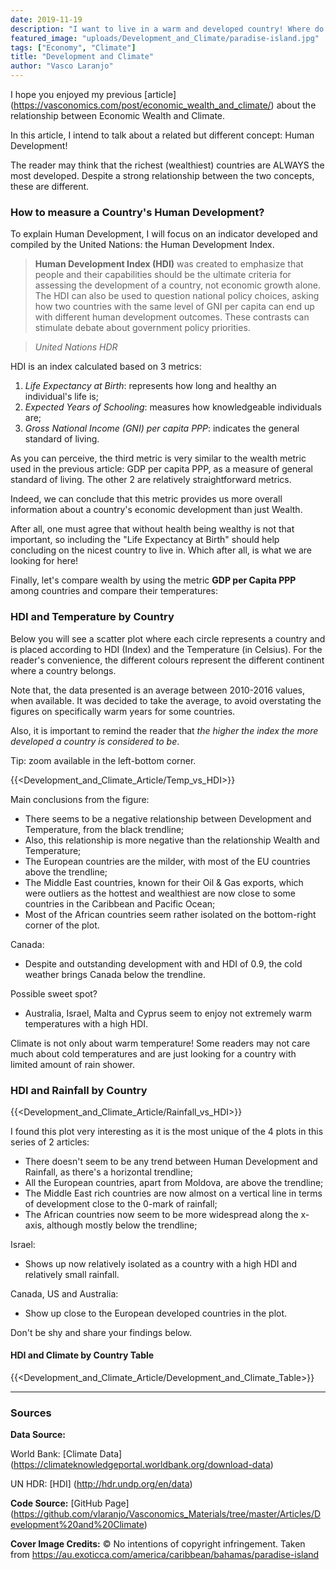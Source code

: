 ```yaml
---
date: 2019-11-19
description: "I want to live in a warm and developed country! Where do I go?"
featured_image: "uploads/Development_and_Climate/paradise-island.jpg"
tags: ["Economy", "Climate"]
title: "Development and Climate"
author: "Vasco Laranjo"
---
```

I hope you enjoyed my previous [article] (https://vasconomics.com/post/economic_wealth_and_climate/) about the relationship between Economic Wealth and Climate.

In this article, I intend to talk about a related but different concept: Human Development!

The reader may think that the richest (wealthiest) countries are ALWAYS the most developed. Despite a strong relationship between the two concepts, these are different.

### How to measure a Country's Human Development?
To explain Human Development, I will focus on an indicator developed and compiled by the United Nations: the Human Development Index.

> **Human Development Index (HDI)** was created to emphasize that people and their capabilities should be the ultimate criteria for assessing the development of a country, not economic growth alone. The HDI can also be used to question national policy choices, asking how two countries with the same level of GNI per capita can end up with different human development outcomes. These contrasts can stimulate debate about government policy priorities. 

> *United Nations HDR*

HDI is an index calculated based on 3 metrics:

1. *Life Expectancy at Birth*: represents how long and healthy an individual's life is;
2. *Expected Years of Schooling*: measures how knowledgeable individuals are;
3. *Gross National Income (GNI) per capita PPP*: indicates the general standard of living.

As you can perceive, the third metric is very similar to the wealth metric used in the previous article: GDP per capita PPP, as a measure of general standard of living. The other 2 are relatively straightforward metrics.

Indeed, we can conclude that this metric provides us more overall information about a country's economic development than just Wealth. 

After all, one must agree that without health being wealthy is not that important, so including the "Life Expectancy at Birth" should help concluding on the nicest country to live in. Which after all, is what we are looking for here!

Finally, let's compare wealth by using the metric **GDP per Capita PPP** among countries and compare their temperatures:

### HDI and Temperature by Country

Below you will see a scatter plot where each circle represents a country and is placed according to HDI (Index) and the Temperature (in Celsius).
For the reader's convenience, the different colours represent the different continent where a country belongs.

Note that, the data presented is an average between 2010-2016 values, when available. It was decided to take the average, to avoid overstating the figures on specifically warm years for some countries.

Also, it is important to remind the reader that *the higher the index the more developed a country is considered to be*.

Tip: zoom available in the left-bottom corner.

{{<Development_and_Climate_Article/Temp_vs_HDI>}}

Main conclusions from the figure:

* There seems to be a negative relationship between Development and Temperature, from the black trendline;
* Also, this relationship is more negative than the relationship Wealth and Temperature;
* The European countries are the milder, with most of the EU countries above the trendline;
* The Middle East countries, known for their Oil & Gas exports, which were outliers as the hottest and wealthiest are now close to some countries in the Caribbean and Pacific Ocean;
* Most of the African countries seem rather isolated on the bottom-right corner of the plot.

Canada:

* Despite and outstanding development with and HDI of 0.9, the cold weather brings Canada below the trendline.

Possible sweet spot?

* Australia, Israel, Malta and Cyprus seem to enjoy not extremely warm temperatures with a high HDI. 

Climate is not only about warm temperature! Some readers may not care much about cold temperatures and are just looking for a country with limited amount of rain shower.

### HDI and Rainfall by Country

{{<Development_and_Climate_Article/Rainfall_vs_HDI>}}

I found this plot very interesting as it is the most unique of the 4 plots in this series of 2 articles:

* There doesn't seem to be any trend between Human Development and Rainfall, as there's a horizontal trendline;
* All the European countries, apart from Moldova, are above the trendline;
* The Middle East rich countries are now almost on a vertical line in terms of development close to the 0-mark of rainfall;
* The African countries now seem to be more widespread along the x-axis, although mostly below the trendline;

Israel:

* Shows up now relatively isolated as a country with a high HDI and relatively small rainfall.

Canada, US and Australia:

* Show up close to the European developed countries in the plot.

Don't be shy and share your findings below.

#### HDI and Climate by Country Table

{{<Development_and_Climate_Article/Development_and_Climate_Table>}}

---
### Sources

**Data Source:**

World Bank: [Climate Data] (https://climateknowledgeportal.worldbank.org/download-data)

UN HDR: [HDI] (http://hdr.undp.org/en/data)

**Code Source:** 
[GitHub Page] (https://github.com/vlaranjo/Vasconomics_Materials/tree/master/Articles/Development%20and%20Climate)

**Cover Image Credits:** © No intentions of copyright infringement. Taken from https://au.exoticca.com/america/caribbean/bahamas/paradise-island
